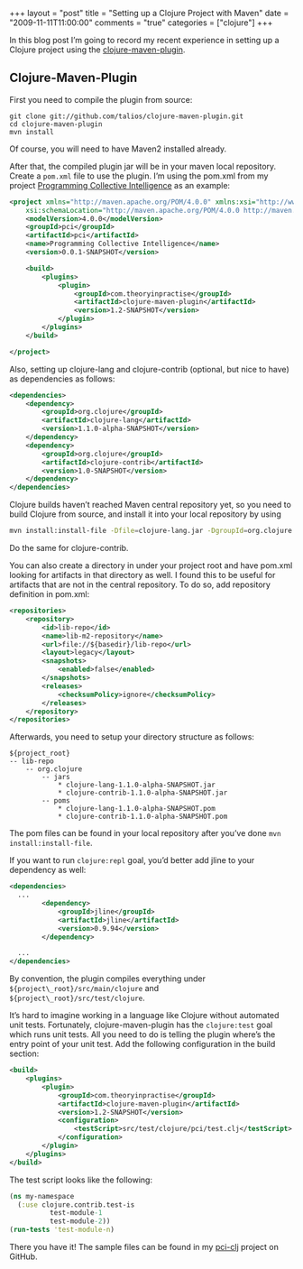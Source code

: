 +++
layout = "post"
title = "Setting up a Clojure Project with Maven"
date = "2009-11-11T11:00:00"
comments = "true"
categories = ["clojure"]
+++

In this blog post I’m going to record my recent experience in setting up a Clojure project using the [clojure-maven-plugin](http://github.com/talios/clojure-maven-plugin).

## Clojure-Maven-Plugin

First you need to compile the plugin from source:

```
git clone git://github.com/talios/clojure-maven-plugin.git
cd clojure-maven-plugin
mvn install
```

Of course, you will need to have Maven2 installed already.

After that, the compiled plugin jar will be in your maven local repository. Create a `pom.xml` file to use the plugin. I’m using the pom.xml from my project [Programming Collective Intelligence](http://github.com/kevinjqiu/pci-clj) as an example:

```xml
<project xmlns="http://maven.apache.org/POM/4.0.0" xmlns:xsi="http://www.w3.org/2001/XMLSchema-instance"
    xsi:schemaLocation="http://maven.apache.org/POM/4.0.0 http://maven.apache.org/maven-v4_0_0.xsd">
    <modelVersion>4.0.0</modelVersion>
    <groupId>pci</groupId>
    <artifactId>pci</artifactId>
    <name>Programming Collective Intelligence</name>
    <version>0.0.1-SNAPSHOT</version>

    <build>
        <plugins>
            <plugin>
                <groupId>com.theoryinpractise</groupId>
                <artifactId>clojure-maven-plugin</artifactId>
                <version>1.2-SNAPSHOT</version>
            </plugin>
        </plugins>
    </build>

</project>
```

Also, setting up clojure-lang and clojure-contrib (optional, but nice to have) as dependencies as follows:

```xml
<dependencies>
    <dependency>
        <groupId>org.clojure</groupId>
        <artifactId>clojure-lang</artifactId>
        <version>1.1.0-alpha-SNAPSHOT</version>
    </dependency>
    <dependency>
        <groupId>org.clojure</groupId>
        <artifactId>clojure-contrib</artifactId>
        <version>1.0-SNAPSHOT</version>
    </dependency>
</dependencies>
```

Clojure builds haven’t reached Maven central repository yet, so you need to build Clojure from source, and install it into your local repository by using

```bash
mvn install:install-file -Dfile=clojure-lang.jar -DgroupId=org.clojure -DartifactId=clojure-lang -Dversion=1.1.0-alpha-SNAPSHOT -Dpackaging=jar
```

Do the same for clojure-contrib.

You can also create a directory in under your project root and have pom.xml looking for artifacts in that directory as well. I found this to be useful for artifacts that are not in the central repository. To do so, add repository definition in pom.xml:

```xml
<repositories>
    <repository>
        <id>lib-repo</id>
        <name>lib-m2-repository</name>
        <url>file://${basedir}/lib-repo</url>
        <layout>legacy</layout>
        <snapshots>
            <enabled>false</enabled>
        </snapshots>
        <releases>
            <checksumPolicy>ignore</checksumPolicy>
        </releases>
    </repository>
</repositories>
```

Afterwards, you need to setup your directory structure as follows:
```
${project_root}
-- lib-repo
    -- org.clojure
        -- jars
            * clojure-lang-1.1.0-alpha-SNAPSHOT.jar
            * clojure-contrib-1.1.0-alpha-SNAPSHOT.jar
        -- poms
            * clojure-lang-1.1.0-alpha-SNAPSHOT.pom
            * clojure-contrib-1.1.0-alpha-SNAPSHOT.pom
```

The pom files can be found in your local repository after you’ve done `mvn install:install-file`.

If you want to run `clojure:repl` goal, you’d better add jline to your dependency as well:

```xml
<dependencies>
  ...
        <dependency>
            <groupId>jline</groupId>
            <artifactId>jline</artifactId>
            <version>0.9.94</version>
        </dependency>

  ...
</dependencies>
```

By convention, the plugin compiles everything under `${project\_root}/src/main/clojure` and `${project\_root}/src/test/clojure`.

It’s hard to imagine working in a language like Clojure without automated unit tests. Fortunately, clojure-maven-plugin has the `clojure:test` goal which runs unit tests. All you need to do is telling the plugin where’s the entry point of your unit test. Add the following configuration in the build section:

```xml
<build>
    <plugins>
        <plugin>
            <groupId>com.theoryinpractise</groupId>
            <artifactId>clojure-maven-plugin</artifactId>
            <version>1.2-SNAPSHOT</version>
            <configuration>
                <testScript>src/test/clojure/pci/test.clj</testScript>
            </configuration>
        </plugin>
    </plugins>
</build>
```

The test script looks like the following:
```clojure
(ns my-namespace
  (:use clojure.contrib.test-is
          test-module-1
          test-module-2))
(run-tests 'test-module-n)
```

There you have it! The sample files can be found in my [pci-clj](http://github.com/kevinjqiu/pci-clj) project on GitHub.
